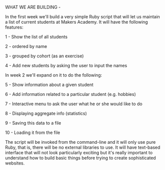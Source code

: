 
WHAT WE ARE BUILDING -

In the first week we'll build a very simple Ruby script that will let us maintain a list of current students at Makers Academy. It will have the following features:

1 - Show the list of all students

2 - ordered by name

3 - grouped by cohort (as an exercise)

4 - Add new students by asking the user to input the names



In week 2 we'll expand on it to do the following:


5 - Show information about a given student

6 - Add information related to a particular student (e.g. hobbies)

7 - Interactive menu to ask the user what he or she would like to do

8 - Displaying aggregate info (statistics)

9 - Saving this data to a file

10 - Loading it from the file



The script will be invoked from the command-line and it will only use pure Ruby, that is, there will be no external libraries to use. It will have text-based interface that will not look particularly exciting but it's really important to understand how to build basic things before trying to create sophisticated websites.